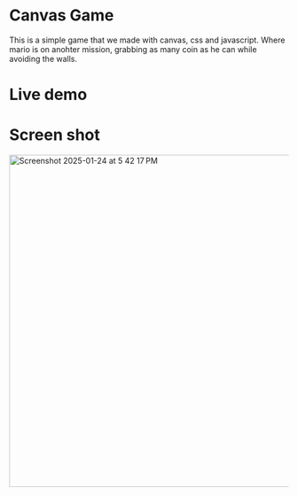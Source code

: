 # Canvas Game

This is a simple game that we made with canvas, css and javascript. Where mario is on anohter mission, grabbing as many coin as he can while avoiding the walls.

# Live demo

# Screen shot

<img width="800" height="600" alt="Screenshot 2025-01-24 at 5 42 17 PM" src="https://github.com/user-attachments/assets/8a6f29c1-dc52-46d8-b5b5-1f5cf39d373b" />
